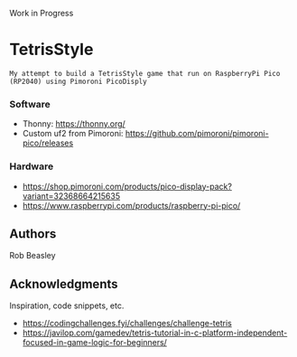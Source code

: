 Work in Progress
# TetrisStyle

    My attempt to build a TetrisStyle game that run on RaspberryPi Pico (RP2040) using Pimoroni PicoDisply
    
### Software

* Thonny: https://thonny.org/
* Custom uf2 from Pimoroni: https://github.com/pimoroni/pimoroni-pico/releases

### Hardware

* https://shop.pimoroni.com/products/pico-display-pack?variant=32368664215635
* https://www.raspberrypi.com/products/raspberry-pi-pico/


## Authors

Rob Beasley

## Acknowledgments

Inspiration, code snippets, etc.
* https://codingchallenges.fyi/challenges/challenge-tetris
* https://javilop.com/gamedev/tetris-tutorial-in-c-platform-independent-focused-in-game-logic-for-beginners/